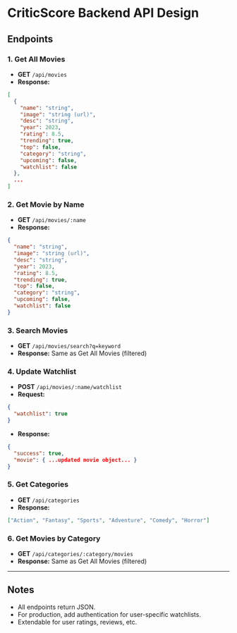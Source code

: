 # CriticScore Backend API Design

## Endpoints

### 1. Get All Movies

- **GET** `/api/movies`
- **Response:**

```json
[
  {
    "name": "string",
    "image": "string (url)",
    "desc": "string",
    "year": 2023,
    "rating": 8.5,
    "trending": true,
    "top": false,
    "category": "string",
    "upcoming": false,
    "watchlist": false
  },
  ...
]
```

### 2. Get Movie by Name

- **GET** `/api/movies/:name`
- **Response:**

```json
{
  "name": "string",
  "image": "string (url)",
  "desc": "string",
  "year": 2023,
  "rating": 8.5,
  "trending": true,
  "top": false,
  "category": "string",
  "upcoming": false,
  "watchlist": false
}
```

### 3. Search Movies

- **GET** `/api/movies/search?q=keyword`
- **Response:** Same as Get All Movies (filtered)

### 4. Update Watchlist

- **POST** `/api/movies/:name/watchlist`
- **Request:**

```json
{
  "watchlist": true
}
```

- **Response:**

```json
{
  "success": true,
  "movie": { ...updated movie object... }
}
```

### 5. Get Categories

- **GET** `/api/categories`
- **Response:**

```json
["Action", "Fantasy", "Sports", "Adventure", "Comedy", "Horror"]
```

### 6. Get Movies by Category

- **GET** `/api/categories/:category/movies`
- **Response:** Same as Get All Movies (filtered)

---

## Notes

- All endpoints return JSON.
- For production, add authentication for user-specific watchlists.
- Extendable for user ratings, reviews, etc.

